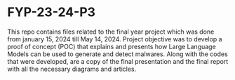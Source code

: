 # FYP-23-24-P3

This repo contains files related to the final year project which was done from january 15, 2024 till May 14, 2024. 
Project objective was to develop a proof of concept (POC) that explains and presents how Large Language Models can be used to generate and detect malwares. Along with the codes that were developed, are a copy of the final presentation and the final report with all the necessary diagrams and articles.

